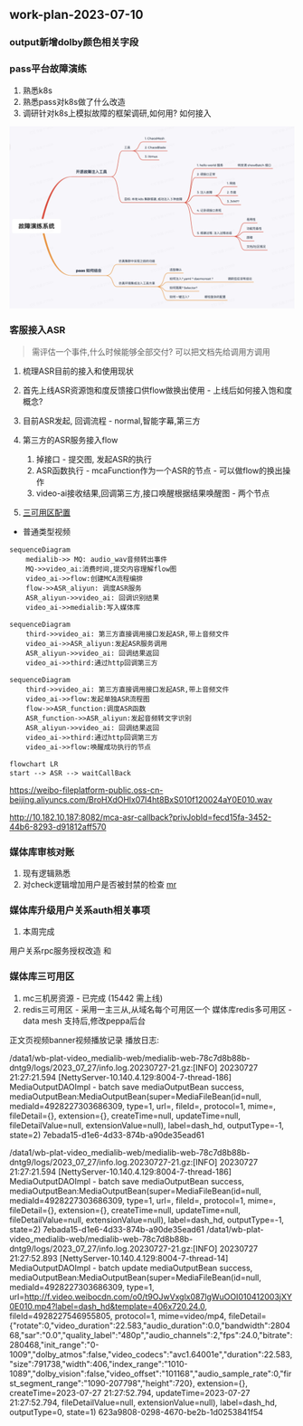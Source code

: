 ## work-plan-2023-07-10

### output新增dolby颜色相关字段

[](https://git.intra.weibo.com/im/medialib/-/merge_requests/1893)

### pass平台故障演练

1. 熟悉k8s
2. 熟悉pass对k8s做了什么改造
3. 调研针对k8s上模拟故障的框架调研,如何用? 如何接入

![](media/16908584145322/16889594761726.jpg)


### 客服接入ASR

> 需评估一个事件,什么时候能够全部交付? 可以把文档先给调用方调用

1. 梳理ASR目前的接入和使用现状
2. 首先上线ASR资源饱和度反馈接口供flow做换出使用 - 上线后如何接入饱和度概念?
3. 目前ASR发起, 回调流程 - normal,智能字幕,第三方
4. 第三方的ASR服务接入flow
    1. 掉接口 - 提交图, 发起ASR的执行
    2. ASR函数执行 - mcaFunction作为一个ASR的节点 - 可以做flow的换出操作
    3. video-ai接收结果,回调第三方,接口唤醒根据结果唤醒图 - 两个节点

5. [三可用区配置](https://git.intra.weibo.com/platform/confs/-/merge_requests/8955)

* 普通类型视频
```mermaid
sequenceDiagram
    medialib->> MQ: audio_wav音频转出事件
    MQ->>video_ai:消费时间,提交内容理解flow图
    video_ai->>flow:创建MCA流程编排
    flow->>ASR_aliyun: 调度ASR服务
    ASR_aliyun->>video_ai: 回调识别结果
    video_ai->>medialib:写入媒体库 
```

```mermaid
sequenceDiagram
    third->>video_ai: 第三方直接调用接口发起ASR,带上音频文件
    video_ai->>ASR_aliyun:发起ASR服务调用
    ASR_aliyun->>video_ai: 回调结果返回
    video_ai->>third:通过http回调第三方
```
```mermaid
sequenceDiagram
    third->>video_ai: 第三方直接调用接口发起ASR,带上音频文件
    video_ai->>flow:发起单独ASR流程图
    flow->>ASR_function:调度ASR函数
    ASR_function->>ASR_aliyun:发起音频转文字识别
    ASR_aliyun->>video_ai: 回调结果返回
    video_ai->>third:通过http回调第三方
    video_ai->>flow:唤醒成功执行的节点
```

```mermaid
flowchart LR
start --> ASR --> waitCallBack
```
https://weibo-fileplatform-public.oss-cn-beijing.aliyuncs.com/BroHXdOHlx07I4ht8BxS010f120024aY0E010.wav

http://10.182.10.187:8082/mca-asr-callback?privJobId=fecd15fa-3452-44b6-8293-d91812aff570

### 媒体库审核对账

1. 现有逻辑熟悉
2. 对check逻辑增加用户是否被封禁的检查 [mr](http://i.media.api.weibo.com/2/media/background/monitor_state/check.json) 

### 媒体库升级用户关系auth相关事项
1. 本周完成

用户关系rpc服务授权改造  [](https://git.intra.weibo.com/im/form/-/issues/7720) 和  [](https://git.intra.weibo.com/im/form/-/issues/7727) 


### 媒体库三可用区
1. mc三机房资源 - 已完成  (15442 需上线)
2. redis三可用区 - 采用一主三从,从域名每个可用区一个
 媒体库redis多可用区 - data mesh 支持后,修改peppa后台
 
 
 正文页视频banner视频播放记录 播放日志:

/data1/wb-plat-video_medialib-web/medialib-web-78c7d8b88b-dntg9/logs/2023_07_27/info.log.20230727-21.gz:[INFO] 20230727 21:27:21.594 [NettyServer-10.140.4.129:8004-7-thread-186] MediaOutputDAOImpl - batch save mediaOutputBean success, mediaOutputBean:MediaOutputBean(super=MediaFileBean(id=null, mediaId=4928227303686309, type=1, url=, fileId=, protocol=1, mime=, fileDetail={}, extension={}, createTime=null, updateTime=null, fileDetailValue=null, extensionValue=null), label=dash_hd, outputType=-1, state=2) 7ebada15-d1e6-4d33-874b-a90de35ead61

/data1/wb-plat-video_medialib-web/medialib-web-78c7d8b88b-dntg9/logs/2023_07_27/info.log.20230727-21.gz:[INFO] 20230727 21:27:21.594 [NettyServer-10.140.4.129:8004-7-thread-186] MediaOutputDAOImpl - batch save mediaOutputBean success, mediaOutputBean:MediaOutputBean(super=MediaFileBean(id=null, mediaId=4928227303686309, type=1, url=, fileId=, protocol=1, mime=, fileDetail={}, extension={}, createTime=null, updateTime=null, fileDetailValue=null, extensionValue=null), label=dash_hd, outputType=-1, state=2) 7ebada15-d1e6-4d33-874b-a90de35ead61
/data1/wb-plat-video_medialib-web/medialib-web-78c7d8b88b-dntg9/logs/2023_07_27/info.log.20230727-21.gz:[INFO] 20230727 21:27:52.893 [NettyServer-10.140.4.129:8004-7-thread-14] MediaOutputDAOImpl - batch update mediaOutputBean success, mediaOutputBean:MediaOutputBean(super=MediaFileBean(id=null, mediaId=4928227303686309, type=1, url=http://f.video.weibocdn.com/o0/t9OJwVxglx087lgWuOOI010412003jXY0E010.mp4?label=dash_hd&template=406x720.24.0, fileId=4928227546955805, protocol=1, mime=video/mp4, fileDetail={"rotate":0,"video_duration":22.583,"audio_duration":0.0,"bandwidth":280468,"sar":"0.0","quality_label":"480p","audio_channels":2,"fps":24.0,"bitrate":280468,"init_range":"0-1009","dolby_atmos":false,"video_codecs":"avc1.64001e","duration":22.583,"size":791738,"width":406,"index_range":"1010-1089","dolby_vision":false,"video_offset":"101168","audio_sample_rate":0,"first_segment_range":"1090-207798","height":720}, extension={}, createTime=2023-07-27 21:27:52.794, updateTime=2023-07-27 21:27:52.794, fileDetailValue=null, extensionValue=null), label=dash_hd, outputType=0, state=1) 623a9808-0298-4670-be2b-1d0253841f54